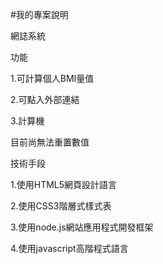 #我的專案說明

網誌系統

功能

1.可計算個人BMI量值

2.可點入外部連結

3.計算機

目前尚無法重置數值

技術手段

1.使用HTML5網頁設計語言

2.使用CSS3階層式樣式表

3.使用node.js網站應用程式開發框架

4.使用javascript高階程式語言
